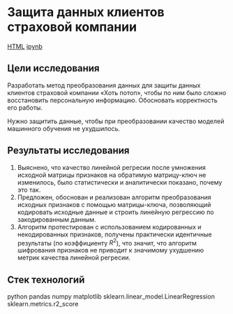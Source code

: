 # Защита данных клиентов страховой компании

[HTML](https://github.com/burooom/yp_ml_projects/tree/main/Insurance/Insurance.html)     [ipynb](https://github.com/burooom/yp_ml_projects/tree/main/Insurance/Insurance.ipynb)

## Цели исследования
Разработать метод преобразования данных для защиты данных клиентов страховой компании «Хоть потоп», чтобы по ним было сложно восстановить персональную информацию. Обосновать корректность его работы.

Нужно защитить данные, чтобы при преобразовании качество моделей машинного обучения не ухудшилось.

## Результаты исследования

1. Выяснено, что качество линейной регресии после умножения исходной матрицы признаков на обратимую матрицу-ключ не изменилось, было статистически и аналитически показано, почему это так.
2. Предложен, обоснован и реализован алгоритм преобразования исходных признаков с помощью матрицы-ключа, позволяющий кодировать исходные данные и строить линейную регрессию по закодированным данным.
3. Алгоритм протестирован с использованием кодированных и некодированных признаков, получены практически идентичные результаты (по коэффициенту $R^2$), что значит, что алгоритм шифрования признаков не приводит к значимому ухудшению метрик качества линейной регресии.

## Стек технологий
python
pandas
numpy
matplotlib
sklearn.linear_model.LinearRegression
sklearn.metrics.r2_score

